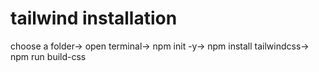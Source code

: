 # tailwind installation

choose a folder->
open terminal->
npm init -y->
npm install tailwindcss->
npm run build-css
